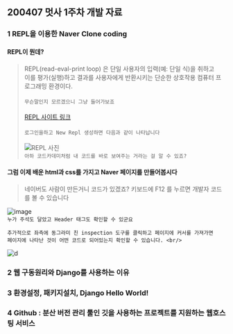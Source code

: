 ## 200407 멋사 1주차 개발 자료

### 1 REPL을 이용한 Naver Clone coding
#### REPL이 뭔데?
> REPL(read-eval-print loop) 은 단일 사용자의 입력(예: 단일 식)을 취하고<br/>
이를 평가(실행)하고 결과를 사용자에게 반환시키는 단순한 상호작용 컴퓨터 프로그래밍 환경이다.<br/><br/>
`무슨말인지 모르겠으니 그냥 들어가보죠`<br/><br/>
[REPL 사이트 링크](https://repl.it/) <br/><br/>
`로그인을하고 New Repl 생성하면 다음과 같이 나타납니다`<br/><br/>
![REPL 사진](https://user-images.githubusercontent.com/48672212/78416212-61ecc180-7662-11ea-99f0-9b3aff51a24e.JPG)<br/>
`아하 코드카데미처럼 내 코드를 바로 보여주는 거라는 걸 알 수 있죠?`<br/>

#### 그럼 이제 배운 html과 css를 가지고 Naver 페이지를 만들어봅시다
><p>네이버도 사람이 만든거니 코드가 있겠죠? 키보드에 F12 를 누르면 개발자 코드를 볼 수 있습니다</p>
![image](https://user-images.githubusercontent.com/48672212/78416500-1509ea80-7664-11ea-8fa9-17bb1bf56517.png)
<br/>
`누가 주석도 달았고 Header 태그도 확인할 수 있군요`
<br/>
```
추가적으로 좌측에 동그라미 친 inspection 도구를 클릭하고 페이지에 커서를 가져가면
페이지에 나타난 것이 어떤 코드로 되어있는지 확인할 수 있습니다. <br/>
```
![d](https://user-images.githubusercontent.com/48672212/78416579-95305000-7664-11ea-8b89-f22a1d86ed14.JPG)


### 2 웹 구동원리와 Django를 사용하는 이유

### 3 환경설정, 패키지설치, Django Hello World!

### 4 Github : 분산 버전 관리 툴인 깃을 사용하는 프로젝트를 지원하는 웹호스팅 서비스
